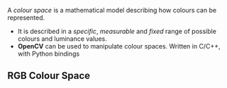 A *colour space* is a mathematical model describing how colours can be represented.
- It is described in a *specific*, *measurable* and *fixed* range of possible colours and luminance values.
- **OpenCV** can be used to manipulate colour spaces. Written in C/C++, with Python bindings
## RGB Colour Space
